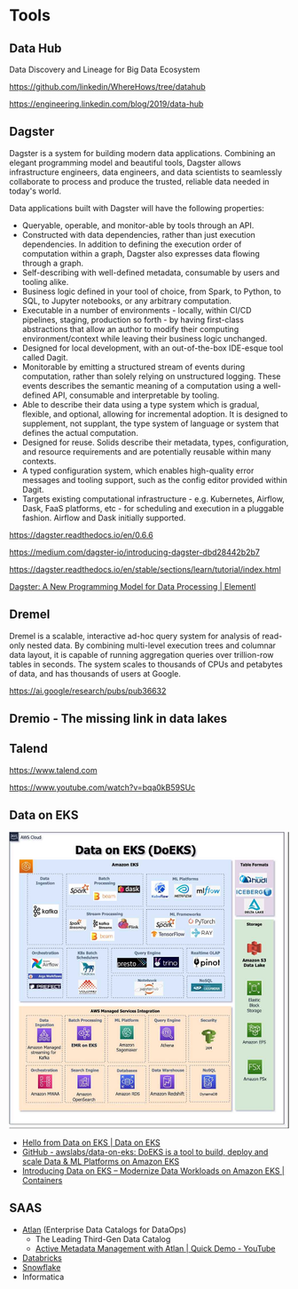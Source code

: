# Tools

## Data Hub

Data Discovery and Lineage for Big Data Ecosystem

https://github.com/linkedin/WhereHows/tree/datahub

https://engineering.linkedin.com/blog/2019/data-hub

## Dagster

Dagster is a system for building modern data applications. Combining an elegant programming model and beautiful tools, Dagster allows infrastructure engineers, data engineers, and data scientists to seamlessly collaborate to process and produce the trusted, reliable data needed in today's world.

Data applications built with Dagster will have the following properties:

- Queryable, operable, and monitor-able by tools through an API.
- Constructed with data dependencies, rather than just execution dependencies. In addition to defining the execution order of computation within a graph, Dagster also expresses data flowing through a graph.
- Self-describing with well-defined metadata, consumable by users and tooling alike.
- Business logic defined in your tool of choice, from Spark, to Python, to SQL, to Jupyter notebooks, or any arbitrary computation.
- Executable in a number of environments - locally, within CI/CD pipelines, staging, production so forth - by having first-class abstractions that allow an author to modify their computing environment/context while leaving their business logic unchanged.
- Designed for local development, with an out-of-the-box IDE-esque tool called Dagit.
- Monitorable by emitting a structured stream of events during computation, rather than solely relying on unstructured logging. These events describes the semantic meaning of a computation using a well-defined API, consumable and interpretable by tooling.
- Able to describe their data using a type system which is gradual, flexible, and optional, allowing for incremental adoption. It is designed to supplement, not supplant, the type system of language or system that defines the actual computation.
- Designed for reuse. Solids describe their metadata, types, configuration, and resource requirements and are potentially reusable within many contexts.
- A typed configuration system, which enables high-quality error messages and tooling support, such as the config editor provided within Dagit.
- Targets existing computational infrastructure - e.g. Kubernetes, Airflow, Dask, FaaS platforms, etc - for scheduling and execution in a pluggable fashion. Airflow and Dask initially supported.

https://dagster.readthedocs.io/en/0.6.6

https://medium.com/dagster-io/introducing-dagster-dbd28442b2b7

https://dagster.readthedocs.io/en/stable/sections/learn/tutorial/index.html

[Dagster: A New Programming Model for Data Processing | Elementl](https://www.youtube.com/watch?v=D_1VJapCscc)

## Dremel

Dremel is a scalable, interactive ad-hoc query system for analysis of read-only nested data. By combining multi-level execution trees and columnar data layout, it is capable of running aggregation queries over trillion-row tables in seconds. The system scales to thousands of CPUs and petabytes of data, and has thousands of users at Google.

https://ai.google/research/pubs/pub36632

## Dremio - The missing link in data lakes

## Talend

https://www.talend.com

https://www.youtube.com/watch?v=bqa0kB59SUc

## Data on EKS

![Data on EKS](../../media/Pasted%20image%2020241017195034.jpg)

- [Hello from Data on EKS | Data on EKS](https://awslabs.github.io/data-on-eks/)
- [GitHub - awslabs/data-on-eks: DoEKS is a tool to build, deploy and scale Data & ML Platforms on Amazon EKS](https://github.com/awslabs/data-on-eks)
- [Introducing Data on EKS – Modernize Data Workloads on Amazon EKS | Containers](https://aws.amazon.com/blogs/containers/introducing-data-on-eks-modernize-data-workloads-on-amazon-eks/)

## SAAS

- [Atlan](https://atlan.com/) (Enterprise Data Catalogs for DataOps)
    - The Leading Third-Gen Data Catalog
    - [Active Metadata Management with Atlan | Quick Demo - YouTube](https://www.youtube.com/watch?v=u47N6I3trNY)
- [Databricks](technologies/databricks/readme.md)
- [Snowflake](databases/nosql-databases/snowflake/readme.md)
- Informatica
